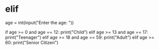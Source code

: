 # elif

age = int(input("Enter the age: "))

if age >= 0 and age == 12:
    print("Child")
elif age >= 13 and age == 17:
    print("Teenager")
elif age >= 18 and age == 59:
    print("Adult")
elif age >= 60:
    print("Senior Citizen")
